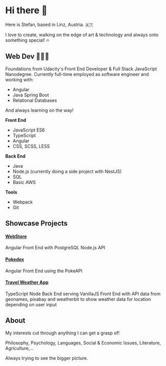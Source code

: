 # Hi there 👋

Here is Stefan, based in Linz, Austria. 🇦🇹

I love to create, walking on the edge of art & technology and always onto something special! 🔥

## Web Dev 🧑🏻‍💻

Foundations from Udacity's Front End Developer & Full Stack JavaScript Nanodegree.
Currently full-time employed as software engineer and working with:

- Angular
- Java Spring Boot
- Relational Databases

And always learning on the way!

**Front End**
- JavaScript ES6
- TypeScript
- Angular
- CSS, SCSS, LESS

**Back End**
- Java
- Node.js (currently doing a side project with NestJS)
- SQL
- Basic AWS

**Tools**
- Webpack
- Git

## Showcase Projects

#### [WebStore](https://github.com/SteveOverSea/MyStore)

Angular Front End with PostgreSQL Node.js API

#### [Pokedex](https://github.com/SteveOverSea/Pokedex)

Angular Front End using the PokeAPI

#### [Travel Weather App](https://github.com/SteveOverSea/TravelWeatherApp)

TypeScript Node Back End serving VanillaJS Front End with API data from geonames, pixabay and weatherbit to show weather data for location depending on user input

## About

My interests cut through anything I can get a grasp of!

Philosophy, Psychology, Languages, Social & Economic Issues, Literature, Agriculture,...

Always trying to see the bigger picture.

<!--
**SteveOverSea/SteveOverSea** is a ✨ _special_ ✨ repository because its `README.md` (this file) appears on your GitHub profile.

Here are some ideas to get you started:

- 🔭 I’m currently working on ...
- 🌱 I’m currently learning ...
- 👯 I’m looking to collaborate on ...
- 🤔 I’m looking for help with ...
- 💬 Ask me about ...
- 📫 How to reach me: ...
- 😄 Pronouns: ...
- ⚡ Fun fact: ...
-->

